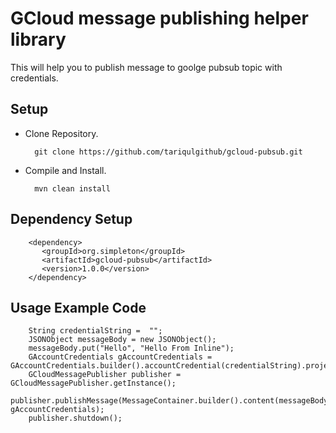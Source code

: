 # GCloud message publishing helper library
This will help you to publish message to goolge pubsub topic with credentials.

Setup
-----
* Clone Repository.

        git clone https://github.com/tariqulgithub/gcloud-pubsub.git
        
* Compile and Install.

        mvn clean install
        
Dependency Setup
---------------

        <dependency>
           <groupId>org.simpleton</groupId>
           <artifactId>gcloud-pubsub</artifactId>
           <version>1.0.0</version>
        </dependency>

Usage Example Code
------------------

        String credentialString =  "";
        JSONObject messageBody = new JSONObject();
        messageBody.put("Hello", "Hello From Inline");
        GAccountCredentials gAccountCredentials = GAccountCredentials.builder().accountCredential(credentialString).projectId("projectId").topic("myTopic").build();
        GCloudMessagePublisher publisher = GCloudMessagePublisher.getInstance();
        publisher.publishMessage(MessageContainer.builder().content(messageBody.toString()).build(), gAccountCredentials); 
        publisher.shutdown();

